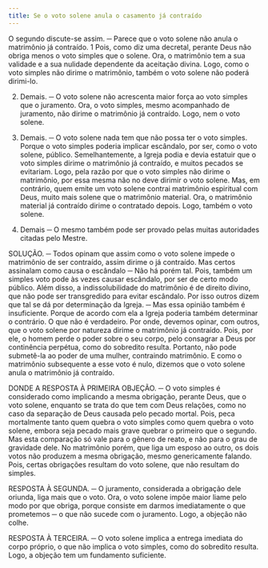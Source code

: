 ```yaml
---
title: Se o voto solene anula o casamento já contraído
---
```


O segundo discute-se assim. ─ Parece que o voto solene não anula o matrimônio já contraído.  1 Pois, como diz uma decretal, perante Deus não obriga menos o voto simples que o solene. Ora, o matrimônio tem a sua validade e a sua nulidade dependente da aceitação divina. Logo, como o voto simples não dirime o matrimônio, também o voto solene não poderá dirimi-lo.  

2. Demais. ─ O voto solene não acrescenta maior força ao voto simples que o juramento. Ora, o voto simples, mesmo acompanhado de juramento, não dirime o matrimônio já contraído. Logo, nem o voto solene.  

3. Demais. ─ O voto solene nada tem que não possa ter o voto simples. Porque o voto simples poderia implicar escândalo, por ser, como o voto solene, público. Semelhantemente, a Igreja podia e devia estatuir que o voto simples dirime o matrimônio já contraído, e muitos pecados se evitariam. Logo, pela razão por que o voto simples não dirime o matrimônio, por essa mesma não no deve dirimir o voto solene. Mas, em contrário, quem emite um voto solene contrai matrimônio espiritual com Deus, muito mais solene que o matrimônio material. Ora, o matrimônio material já contraído dirime o contratado depois. Logo, também o voto solene.  

2. Demais ─ O mesmo também pode ser provado pelas muitas autoridades citadas pelo Mestre.  

SOLUÇÃO. ─ Todos opinam que assim como o voto solene impede o matrimônio de ser contraído, assim dirime o já contraído.  Mas certos assinalam como causa o escândalo ─ Não há porém tal. Pois, também um simples voto pode às vezes causar escândalo, por ser de certo modo público. Além disso, a indissolubilidade do matrimônio é de direito divino, que não pode ser transgredido para evitar escândalo.  Por isso outros dizem que tal se dá por determinação da Igreja. ─ Mas essa opinião também é insuficiente. Porque de acordo com ela a Igreja poderia também determinar o contrário. O que não é verdadeiro.  Por onde, devemos opinar, com outros, que o voto solene por natureza dirime o matrimônio já contraído. Pois, por ele, o homem perde o poder sobre o seu corpo, pelo consagrar a Deus por continência perpétua, como do sobredito resulta. Portanto, não pode submetê-la ao poder de uma mulher, contraindo matrimônio. E como o matrimônio subsequente a esse voto é nulo, dizemos que o voto solene anula o matrimônio já contraído.  

DONDE A RESPOSTA À PRIMEIRA OBJEÇÃO. ─ O voto simples é considerado como implicando a mesma obrigação, perante Deus, que o voto solene, enquanto se trata do que tem com Deus relações, como no caso da separação de Deus causada pelo pecado mortal. Pois, peca mortalmente tanto quem quebra o voto simples como quem quebra o voto solene, embora seja pecado mais grave quebrar o primeiro que o segundo. Mas esta comparação só vale para o gênero de reato, e não para o grau de gravidade dele. No matrimônio porém, que liga um esposo ao outro, os dois votos não produzem a mesma obrigação, mesmo genericamente falando. Pois, certas obrigações resultam do voto solene, que não resultam do simples.  

RESPOSTA À SEGUNDA. ─ O juramento, considerada a obrigação dele oriunda, liga mais que o voto. Ora, o voto solene impõe maior liame pelo modo por que obriga, porque consiste em darmos imediatamente o que prometemos ─ o que não sucede com o juramento. Logo, a objeção não colhe.  

RESPOSTA À TERCEIRA. ─ O voto solene implica a entrega imediata do corpo próprio, o que não implica o voto simples, como do sobredito resulta. Logo, a objeção tem um fundamento suficiente.